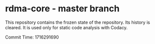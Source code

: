 # rdma-core - master branch

This repository contains the frozen state of the repository.
Its history is cleared. It is used only for static code
analysis with Codacy.

Commit Time: 1716291690